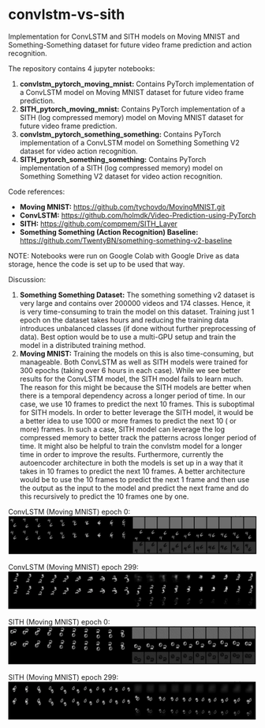# convlstm-vs-sith
Implementation for ConvLSTM and SITH models on Moving MNIST and Something-Something dataset for future video frame prediction and action recognition.

The repository contains 4 jupyter notebooks:
1. **convlstm_pytorch_moving_mnist:** Contains PyTorch implementation of a ConvLSTM model on Moving MNIST dataset for future video frame prediction.
2. **SITH_pytorch_moving_mnist:** Contains PyTorch implementation of a SITH (log compressed memory) model on Moving MNIST dataset for future video frame prediction.
3. **convlstm_pytorch_something_something:** Contains PyTorch implementation of a ConvLSTM model on Something Something V2 dataset for video action recognition.
4. **SITH_pytorch_something_something:** Contains PyTorch implementation of a SITH (log compressed memory) model on Something Something V2 dataset for video action recognition.

Code references:
* **Moving MNIST:** https://github.com/tychovdo/MovingMNIST.git
* **ConvLSTM:** https://github.com/holmdk/Video-Prediction-using-PyTorch
* **SITH:** https://github.com/compmem/SITH_Layer
* **Something Something (Action Recognition) Baseline:** https://github.com/TwentyBN/something-something-v2-baseline

NOTE: Notebooks were run on Google Colab with Google Drive as data storage, hence the code is set up to be used that way.

Discussion:
1. **Something Something Dataset:** The something something v2 dataset is very large and contains over 200000 videos and 174 classes. Hence, it is very time-consuming to train the model on this dataset. Training just 1 epoch on the dataset takes hours and reducing the training data introduces unbalanced classes (if done without further preprocessing of data). Best option would be to use a multi-GPU setup and train the model in a distributed training method.
2. **Moving MNIST:** Training the models on this is also time-consuming, but manageable. Both ConvLSTM as well as SITH models were trained for 300 epochs (taking over 6 hours in each case). While we see better results for the ConvLSTM model, the SITH model fails to learn much. The reason for this might be because the SITH models are better when there is a temporal dependency across a longer period of time. In our case, we use 10 frames to predict the next 10 frames. This is suboptimal for SITH models. In order to better leverage the SITH model, it would be a better idea to use 1000 or more frames to predict the next 10 ( or more) frames. In such a case, SITH model can leverage the log compressed memory to better track the patterns across longer period of time. It might also be helpful to train the convlstm model for a longer time in order to improve the results. Furthermore, currently the autoencoder architecture in both the models is set up in a way that it takes in 10 frames to predict the next 10 frames. A better architecture would be to use the 10 frames to predict the next 1 frame and then use the output as the input to the model and predict the next frame and do this recursively to predict the 10 frames one by one. 

ConvLSTM (Moving MNIST) epoch 0: 
![ConvLSTM epoch 0](https://github.com/J-Yash/convlstm-vs-sith/blob/main/images/convlstm_epoch_0.png)

ConvLSTM (Moving MNIST) epoch 299:
![ConvLSTM epoch 299](https://github.com/J-Yash/convlstm-vs-sith/blob/main/images/convlstm_epoch_299.png)

SITH (Moving MNIST) epoch 0:
![SITH epoch 0](https://github.com/J-Yash/convlstm-vs-sith/blob/main/images/sith_epoch_0.png)

SITH (Moving MNIST) epoch 299: 
![SITH epoch 299](https://github.com/J-Yash/convlstm-vs-sith/blob/main/images/sith_epoch_299.png)

